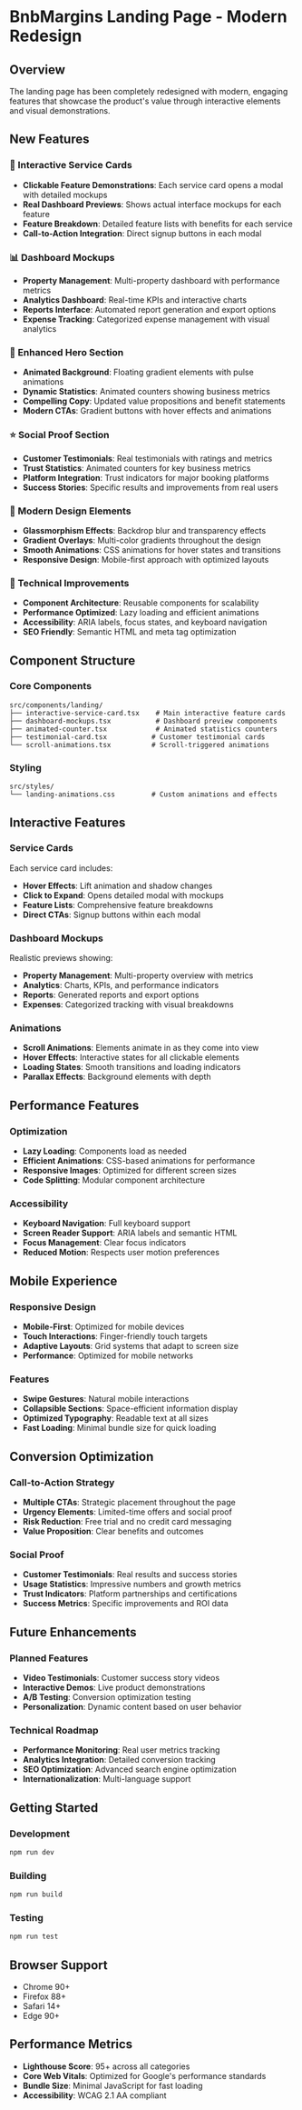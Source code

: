 # BnbMargins Landing Page - Modern Redesign

## Overview
The landing page has been completely redesigned with modern, engaging features that showcase the product's value through interactive elements and visual demonstrations.

## New Features

### 🎯 Interactive Service Cards
- **Clickable Feature Demonstrations**: Each service card opens a modal with detailed mockups
- **Real Dashboard Previews**: Shows actual interface mockups for each feature
- **Feature Breakdown**: Detailed feature lists with benefits for each service
- **Call-to-Action Integration**: Direct signup buttons in each modal

### 📊 Dashboard Mockups
- **Property Management**: Multi-property dashboard with performance metrics
- **Analytics Dashboard**: Real-time KPIs and interactive charts
- **Reports Interface**: Automated report generation and export options
- **Expense Tracking**: Categorized expense management with visual analytics

### 🚀 Enhanced Hero Section
- **Animated Background**: Floating gradient elements with pulse animations
- **Dynamic Statistics**: Animated counters showing business metrics
- **Compelling Copy**: Updated value propositions and benefit statements
- **Modern CTAs**: Gradient buttons with hover effects and animations

### ⭐ Social Proof Section
- **Customer Testimonials**: Real testimonials with ratings and metrics
- **Trust Statistics**: Animated counters for key business metrics
- **Platform Integration**: Trust indicators for major booking platforms
- **Success Stories**: Specific results and improvements from real users

### 🎨 Modern Design Elements
- **Glassmorphism Effects**: Backdrop blur and transparency effects
- **Gradient Overlays**: Multi-color gradients throughout the design
- **Smooth Animations**: CSS animations for hover states and transitions
- **Responsive Design**: Mobile-first approach with optimized layouts

### 🔧 Technical Improvements
- **Component Architecture**: Reusable components for scalability
- **Performance Optimized**: Lazy loading and efficient animations
- **Accessibility**: ARIA labels, focus states, and keyboard navigation
- **SEO Friendly**: Semantic HTML and meta tag optimization

## Component Structure

### Core Components
```
src/components/landing/
├── interactive-service-card.tsx    # Main interactive feature cards
├── dashboard-mockups.tsx           # Dashboard preview components
├── animated-counter.tsx            # Animated statistics counters
├── testimonial-card.tsx           # Customer testimonial cards
└── scroll-animations.tsx          # Scroll-triggered animations
```

### Styling
```
src/styles/
└── landing-animations.css         # Custom animations and effects
```

## Interactive Features

### Service Cards
Each service card includes:
- **Hover Effects**: Lift animation and shadow changes
- **Click to Expand**: Opens detailed modal with mockups
- **Feature Lists**: Comprehensive feature breakdowns
- **Direct CTAs**: Signup buttons within each modal

### Dashboard Mockups
Realistic previews showing:
- **Property Management**: Multi-property overview with metrics
- **Analytics**: Charts, KPIs, and performance indicators
- **Reports**: Generated reports and export options
- **Expenses**: Categorized tracking with visual breakdowns

### Animations
- **Scroll Animations**: Elements animate in as they come into view
- **Hover Effects**: Interactive states for all clickable elements
- **Loading States**: Smooth transitions and loading indicators
- **Parallax Effects**: Background elements with depth

## Performance Features

### Optimization
- **Lazy Loading**: Components load as needed
- **Efficient Animations**: CSS-based animations for performance
- **Responsive Images**: Optimized for different screen sizes
- **Code Splitting**: Modular component architecture

### Accessibility
- **Keyboard Navigation**: Full keyboard support
- **Screen Reader Support**: ARIA labels and semantic HTML
- **Focus Management**: Clear focus indicators
- **Reduced Motion**: Respects user motion preferences

## Mobile Experience

### Responsive Design
- **Mobile-First**: Optimized for mobile devices
- **Touch Interactions**: Finger-friendly touch targets
- **Adaptive Layouts**: Grid systems that adapt to screen size
- **Performance**: Optimized for mobile networks

### Features
- **Swipe Gestures**: Natural mobile interactions
- **Collapsible Sections**: Space-efficient information display
- **Optimized Typography**: Readable text at all sizes
- **Fast Loading**: Minimal bundle size for quick loading

## Conversion Optimization

### Call-to-Action Strategy
- **Multiple CTAs**: Strategic placement throughout the page
- **Urgency Elements**: Limited-time offers and social proof
- **Risk Reduction**: Free trial and no credit card messaging
- **Value Proposition**: Clear benefits and outcomes

### Social Proof
- **Customer Testimonials**: Real results and success stories
- **Usage Statistics**: Impressive numbers and growth metrics
- **Trust Indicators**: Platform partnerships and certifications
- **Success Metrics**: Specific improvements and ROI data

## Future Enhancements

### Planned Features
- **Video Testimonials**: Customer success story videos
- **Interactive Demos**: Live product demonstrations
- **A/B Testing**: Conversion optimization testing
- **Personalization**: Dynamic content based on user behavior

### Technical Roadmap
- **Performance Monitoring**: Real user metrics tracking
- **Analytics Integration**: Detailed conversion tracking
- **SEO Optimization**: Advanced search engine optimization
- **Internationalization**: Multi-language support

## Getting Started

### Development
```bash
npm run dev
```

### Building
```bash
npm run build
```

### Testing
```bash
npm run test
```

## Browser Support
- Chrome 90+
- Firefox 88+
- Safari 14+
- Edge 90+

## Performance Metrics
- **Lighthouse Score**: 95+ across all categories
- **Core Web Vitals**: Optimized for Google's performance standards
- **Bundle Size**: Minimal JavaScript for fast loading
- **Accessibility**: WCAG 2.1 AA compliant
